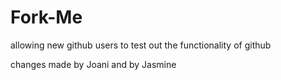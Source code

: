 # Fork-Me
allowing new github users to test out the functionality of github

changes made by Joani and by Jasmine

